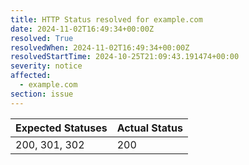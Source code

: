 ```yaml
---
title: HTTP Status resolved for example.com
date: 2024-11-02T16:49:34+00:00Z
resolved: True
resolvedWhen: 2024-11-02T16:49:34+00:00Z
resolvedStartTime: 2024-10-25T21:09:43.191474+00:00
severity: notice
affected:
  - example.com
section: issue
---
```


| Expected Statuses | Actual Status  |
|-------------------|----------------|
| 200, 301, 302 | 200 |

